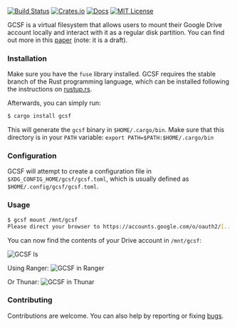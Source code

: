 [![Build Status](https://travis-ci.org/harababurel/gcsf.svg?branch=master)](https://travis-ci.org/harababurel/gcsf)
[![Crates.io](http://meritbadge.herokuapp.com/gcsf)](https://crates.io/crates/gcsf)
[![Docs](https://docs.rs/gcsf/badge.svg)](https://docs.rs/gcsf/latest/gcsf/)
[![MIT License](http://img.shields.io/badge/license-MIT-blue.svg?style=flat)](https://github.com/harababurel/gcsf/blob/master/LICENSE)

GCSF is a virtual filesystem that allows users to mount their Google Drive account locally and interact with it as a regular disk partition. You can find out more in this [paper](https://sergiu.ml/~sergiu/thesis.pdf) (note: it is a draft).
### Installation

Make sure you have the `fuse` library installed. GCSF requires the stable branch of the Rust programming language, which can be installed following the instructions on [rustup.rs](https://rustup.rs).

Afterwards, you can simply run:

```bash
$ cargo install gcsf
```

This will generate the `gcsf` binary in `$HOME/.cargo/bin`. Make sure that this directory is in your `PATH` variable: `export PATH=$PATH:$HOME/.cargo/bin`

### Configuration

GCSF will attempt to create a configuration file in `$XDG_CONFIG_HOME/gcsf/gcsf.toml`, which is usually defined as `$HOME/.config/gcsf/gcsf.toml`.

### Usage

```bash
$ gcsf mount /mnt/gcsf
Please direct your browser to https://accounts.google.com/o/oauth2/[...] and follow the instructions displayed there.
```

You can now find the contents of your Drive account in `/mnt/gcsf`:

![GCSF ls](https://i.imgur.com/jdFIu5Y.png)

Using Ranger:
![GCSF in Ranger](https://i.imgur.com/BuS9BDD.png)

Or Thunar:
![GCSF in Thunar](https://i.imgur.com/9JSDqez.jpg)

### Contributing

Contributions are welcome. You can also help by reporting or fixing [bugs](https://github.com/harababurel/gcsf/issues).
